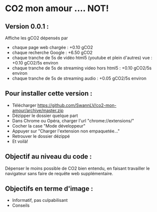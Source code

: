 # CO2 mon amour .... NOT!

## Version 0.0.1 :
Affiche les gCO2 dépensés par
- chaque page web chargée : +0.10 gCO2
- chaque recherche Google : +6.50 gCO2
- chaque tranche de 5s de vidéo html5 (youtube et plein d'autres) vue : +0.10 gCO2/5s environ
- chaque tranche de 5s de streaming video hors html5 : +0.10 gCO2/5s environ
- chaque tranche de 5s de streaming audio : +0.05 gCO2/5s environ

## Pour installer cette version :
- Télécharger https://github.com/SwannLV/co2-mon-amour/archive/master.zip
- Dézipper le dossier quelque part
- Dans Chrome ou Opéra, charger l'url "chrome://extensions/"
- Cocher la case "Mode développeur"
- Appuyer sur "Charger l'extension non empaquetée..."
- Retrouver le dossier dézippé
- Et voilà!


## Objectif au niveau du code :
Dépenser le moins possible de CO2 bien entendu, en faisant travailler le navigateur sans faire de requête web supplémentaire.

## Objectifs en terme d'image :
- Informatif, pas culpabilisant
- Conseils
